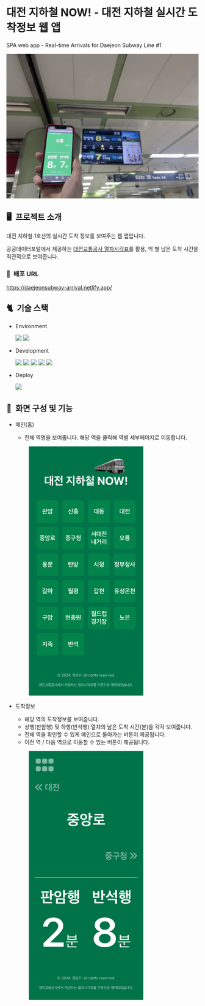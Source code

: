 # 대전 지하철 NOW! - 대전 지하철 실시간 도착정보 웹 앱
 SPA web app - Real-time Arrivals for Daejeon Subway Line #1


<img src="https://github.com/sis061/DaejeonSubwayArrival/blob/master/result/IMG_9628.JPG" width="600" height="auto" />

## 🖥 &nbsp;프로젝트 소개
대전 지하철 1호선의 실시간 도착 정보를 보여주는 웹 앱입니다. 

공공데이터포털에서 제공하는 [대전교통공사 열차시각표](https://www.data.go.kr/tcs/dss/selectApiDataDetailView.do?publicDataPk=15000960)를 활용, 역 별 남은 도착 시간을 직관적으로 보여줍니다.

### 🔗 &nbsp;배포 URL 
 <https://daejeonsubway-arrival.netlify.app/>


## 🐈 &nbsp;기술 스택 

- Environment

  
  <img src="https://img.shields.io/badge/Visual Studio Code-007ACC?style=for-the-badge&logo=Visual Studio Code&logoColor=white"> <img src="https://img.shields.io/badge/github-181717?style=for-the-badge&logo=github&logoColor=white">

- Development

  
  <img src="https://img.shields.io/badge/javascript-F7DF1E?style=for-the-badge&logo=javascript&logoColor=black"> <img src="https://img.shields.io/badge/react-61DAFB?style=for-the-badge&logo=react&logoColor=black">  <img src="https://img.shields.io/badge/node.js-339933?style=for-the-badge&logo=Node.js&logoColor=white"> <img src="https://img.shields.io/badge/express-000000?style=for-the-badge&logo=express&logoColor=white"> <img src="https://img.shields.io/badge/styledcomponents-DB7093?style=for-the-badge&logo=styledcomponents&logoColor=white">

- Deploy


  <img src="https://img.shields.io/badge/netlify-00C7B7?style=for-the-badge&logo=netlify&logoColor=white"> 

## 📄 &nbsp;화면 구성 및 기능
+ 메인(홈)

  - 전체 역명을 보여줍니다. 해당 역을 클릭해 역별 세부페이지로 이동합니다.

&nbsp;&nbsp;&nbsp;&nbsp;&nbsp;&nbsp;&nbsp;&nbsp;&nbsp;&nbsp;&nbsp;&nbsp;&nbsp;&nbsp; <img src="https://github.com/sis061/DaejeonSubwayArrival/blob/master/result/screenshot-main.png" width="300" height="auto" />
    
+ 도착정보

  - 해당 역의 도착정보를 보여줍니다.
  - 상행(판암행) 및 하행(반석행) 열차의 남은 도착 시간(분)을 각각 보여줍니다.
  - 전체 역을 확인할 수 있게 메인으로 돌아가는 버튼이 제공됩니다.
  - 이전 역 / 다음 역으로 이동할 수 있는 버튼이 제공됩니다.

 &nbsp;&nbsp;&nbsp;&nbsp;&nbsp;&nbsp;&nbsp;&nbsp;&nbsp;&nbsp;&nbsp;&nbsp;&nbsp;&nbsp; <img src="https://github.com/sis061/DaejeonSubwayArrival/blob/master/result/screenshot-sub.png" width="300" height="auto" />






